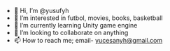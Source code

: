 - 👋 Hi, I’m @yusufyh
- 👀 I’m interested in futbol, movies, books, basketball
- 🌱 I’m currently learning Unity game engine
- 💞️ I’m looking to collaborate on anything
- 📫 How to reach me; email- yucesanyh@gmail.com

<!---
yusufyh/yusufyh is a ✨ special ✨ repository because its `README.md` (this file) appears on your GitHub profile.
You can click the Preview link to take a look at your changes.
--->

